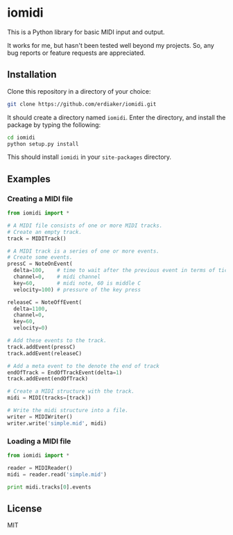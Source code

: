 iomidi
==============

This is a Python library for basic MIDI input and output. 

It works for me, but hasn't been tested well beyond my projects. So, any bug reports or feature requests are appreciated. 

## Installation

Clone this repository in a directory of your choice:

```sh
git clone https://github.com/erdiaker/iomidi.git
```

It should create a directory named `iomidi`. Enter the directory, and install the package by typing the following:

```sh
cd iomidi
python setup.py install
```

This should install `iomidi` in your `site-packages` directory. 

## Examples

### Creating a MIDI file

```python
from iomidi import *

# A MIDI file consists of one or more MIDI tracks.
# Create an empty track.
track = MIDITrack()

# A MIDI track is a series of one or more events.
# Create some events.
pressC = NoteOnEvent(
  delta=100,    # time to wait after the previous event in terms of ticks
  channel=0,    # midi channel
  key=60,       # midi note, 60 is middle C
  velocity=100) # pressure of the key press

releaseC = NoteOffEvent(
  delta=1100,
  channel=0,
  key=60,
  velocity=0)

# Add these events to the track.
track.addEvent(pressC)
track.addEvent(releaseC)

# Add a meta event to the denote the end of track
endOfTrack = EndOfTrackEvent(delta=1)
track.addEvent(endOfTrack)

# Create a MIDI structure with the track.
midi = MIDI(tracks=[track])

# Write the midi structure into a file.
writer = MIDIWriter()
writer.write('simple.mid', midi)
```

### Loading a MIDI file

```python
from iomidi import *

reader = MIDIReader()
midi = reader.read('simple.mid')

print midi.tracks[0].events
```

## License
MIT

